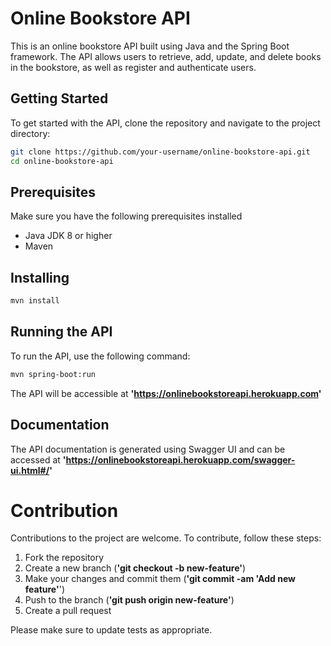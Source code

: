 # Online Bookstore API

This is an online bookstore API built using Java and the Spring Boot framework. The API allows users to retrieve, add, update, and delete books in the bookstore, as well as register and authenticate users.

## Getting Started

To get started with the API, clone the repository and navigate to the project directory:

```bash
git clone https://github.com/your-username/online-bookstore-api.git
cd online-bookstore-api

```

## Prerequisites
Make sure you have the following prerequisites installed
* Java JDK 8 or higher
* Maven

## Installing
```bash
mvn install
```

## Running the API
To run the API, use the following command:
```bash
mvn spring-boot:run
```
The API will be accessible at **'https://onlinebookstoreapi.herokuapp.com'**
## Documentation
The API documentation is generated using Swagger UI and can be accessed at **'https://onlinebookstoreapi.herokuapp.com/swagger-ui.html#/'**
# Contribution
Contributions to the project are welcome. To contribute, follow these steps:
1. Fork the repository
2. Create a new branch (**'git checkout -b new-feature'**)
3. Make your changes and commit them (**'git commit -am 'Add new feature'**')
4. Push to the branch (**'git push origin new-feature'**)
5. Create a pull request

Please make sure to update tests as appropriate.
